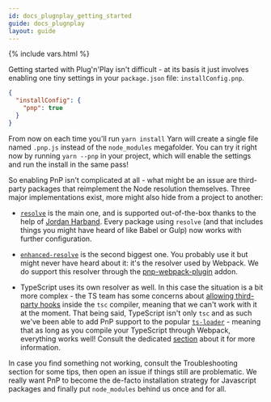 ```yaml
---
id: docs_plugnplay_getting_started
guide: docs_plugnplay
layout: guide
---
```


{% include vars.html %}

Getting started with Plug'n'Play isn't difficult - at its basis it just involves enabling one tiny settings in your `package.json` file: `installConfig.pnp`.

```json
{
  "installConfig": {
    "pnp": true
  }
}
```

From now on each time you'll run `yarn install` Yarn will create a single file named `.pnp.js` instead of the `node_modules` megafolder. You can try it right now by running `yarn --pnp` in your project, which will enable the settings and run the install in the same pass!

So enabling PnP isn't complicated at all - what might be an issue are third-party packages that reimplement the Node resolution themselves. Three major implementations exist, more might also hide from a project to another:

- [`resolve`](https://yarnpkg.com/en/package/resolve) is the main one, and is supported out-of-the-box thanks to the help of [Jordan Harband](https://github.com/ljharb). Every package using `resolve` (and that includes things you might have heard of like Babel or Gulp) now works with further configuration.

- [`enhanced-resolve`](https://yarnpkg.com/en/package/enhanced-resolve) is the second biggest one. You probably use it but might never have heard about it: it's the resolver used by Webpack. We do support this resolver through the [pnp-webpack-plugin](https://github.com/arcanis/pnp-webpack-plugin) addon.

- TypeScript uses its own resolver as well. In this case the situation is a bit more complex - the TS team has some concerns about [allowing third-party hooks](https://github.com/Microsoft/TypeScript/issues/18896) inside the `tsc` compiler, meaning that we can't work with it at the moment. That being said, TypeScript isn't only `tsc` and as such we've been able to add PnP support to the popular [`ts-loader`](https://yarnpkg.com/en/package/ts-loader) - meaning that as long as you compile your TypeScript through Webpack, everything works well! Consult the dedicated [section](https://github.com/arcanis/pnp-webpack-plugin#ts-loader-integration) about it for more information.

In case you find something not working, consult the Troubleshooting section for some tips, then open an issue if things still are problematic. We really want PnP to become the de-facto installation strategy for Javascript packages and finally put `node_modules` behind us once and for all.
